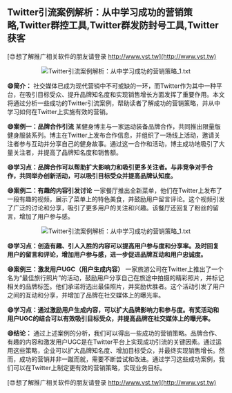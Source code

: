 ## **Twitter引流案例解析：从中学习成功的营销策略,Twitter群控工具,Twitter群发防封号工具,Twitter获客**

[😍想了解推广相关软件的朋友请登录 http://www.vst.tw](http://www.vst.tw)

 <center><img src="https://vst.tw/MP4/tuiguang/png/8.png" alt="Twitter引流案例解析：从中学习成功的营销策略_1.txt"></center>

**😄简介：**
社交媒体已成为现代营销中不可或缺的一环，而Twitter作为其中一种平台，在吸引目标受众、提升品牌知名度和实现销售增长方面发挥了重要作用。本文将通过分析一些成功的Twitter引流案例，帮助读者了解成功的营销策略，并从中学习如何在Twitter上实施有效的营销。

**😄案例一：品牌合作引流**
某健身博主与一家运动装备品牌合作，共同推出限量版健身服装系列。博主在Twitter上发布合作信息，并组织了一场线上活动，邀请关注者参与互动并分享自己的健身故事。通过这一合作和活动，博主成功地吸引了大量关注者，并提高了品牌知名度和销售额。

**😄学习点：品牌合作可以帮助扩大影响力和吸引更多关注者。与非竞争对手合作，共同举办创新活动，可以吸引目标受众并提高品牌认知度。**

**😄案例二：有趣的内容引发讨论**
一家餐厅推出全新菜单，他们在Twitter上发布了一段有趣的视频，展示了菜单上的特色美食，并鼓励用户留言评论。这个视频引发了广泛的讨论和分享，吸引了更多用户的关注和兴趣。该餐厅还回复了粉丝的留言，增加了用户参与感。

 <center><img src="https://vst.tw/MP4/tuiguang/png/0.png" alt="Twitter引流案例解析：从中学习成功的营销策略_1.txt"></center>

**😄学习点：创造有趣、引人入胜的内容可以提高用户参与度和分享率。及时回复用户的留言和评论，增加用户参与感，进一步促进品牌互动和用户忠诚度。**

**😄案例三：激发用户UGC（用户生成内容）**
一家旅游公司在Twitter上推出了一个名为“最佳旅行照片”的活动，鼓励用户分享自己在旅途中拍摄的精彩照片，并标记相关的品牌标签。他们承诺将选出最佳照片，并奖励优胜者。这个活动引发了用户之间的互动和分享，并增加了品牌在社交媒体上的曝光率。

**😄学习点：通过激励用户生成内容，可以扩大品牌影响力和参与度。有奖活动和用户UGC的结合可以有效吸引目标受众，并提高品牌在社交媒体上的曝光率。**

**😄结论：**
通过上述案例的分析，我们可以得出一些成功的营销策略。品牌合作、有趣的内容和激发用户UGC是在Twitter平台上实现成功引流的关键因素。通过运用这些策略，企业可以扩大品牌知名度、增加目标受众，并最终实现销售增长。然而，成功的营销并非一蹴而就，需要不断尝试和改进。通过学习这些成功案例，我们可以在Twitter上制定更有效的营销策略，实现业务目标。

[😍想了解推广相关软件的朋友请登录 http://www.vst.tw](http://www.vst.tw)



